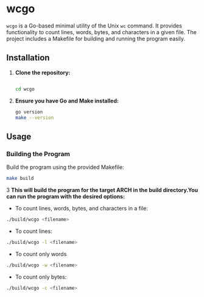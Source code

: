 # wcgo

`wcgo` is a Go-based minimal utility of the Unix `wc` command. It provides functionality to count lines, words,
bytes, and characters in a given file. The project includes a Makefile for building and running the program easily.

## Installation

1. **Clone the repository:**
    ```bash
   
    cd wcgo
    ```

2. **Ensure you have Go and Make installed:**
    ```bash
    go version
    make --version
    ```

## Usage

### Building the Program

Build the program using the provided Makefile:

```bash
make build
```

3 **This will build the program for the target ARCH in the build directory.You can run the program with the desired
options:**
- To count lines, words, bytes, and characters in a file:
```bash
./build/wcgo <filename>
```
- To count lines:
```bash
./build/wcgo -l <filename>
```
- To count only words
```bash
./build/wcgo -w <filename>
```
- To count only bytes:
```bash
./build/wcgo -c <filename>
```


